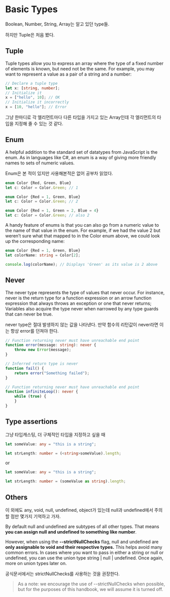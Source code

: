 # Basic Types

Boolean, Number, String, Array는 알고 있던 type들.

하지만 Tuple은 처음 봤다.

## Tuple

Tuple types allow you to express an array where the type of a fixed number of elements is known, but need not be the same. For example, you may want to represent a value as a pair of a string and a number:

```typescript
// Declare a tuple type
let x: [string, number];
// Initialize it
x = ["hello", 10]; // OK
// Initialize it incorrectly
x = [10, "hello"]; // Error
```

그냥 한마디로 각 엘리먼트마다 다른 타입을 가지고 있는 Array인데 각 엘리먼트의 타입을 지정해 줄 수 있는 것 같다.

## Enum

A helpful addition to the standard set of datatypes from JavaScript is the enum. As in languages like C#, an enum is a way of giving more friendly names to sets of numeric values.

Enum은 본 적이 있지만 사용해본적은 없어 공부차 읽었다.

```typescript
enum Color {Red, Green, Blue}
let c: Color = Color.Green; // 1
```

```typescript
enum Color {Red = 1, Green, Blue}
let c: Color = Color.Green; // 2
```

```typescript
enum Color {Red = 1, Green = 2, Blue = 4}
let c: Color = Color.Green; // also 2
```

A handy feature of enums is that you can also go from a numeric value to the name of that value in the enum. For example, if we had the value 2 but weren’t sure what that mapped to in the Color enum above, we could look up the corresponding name:

```typescript
enum Color {Red = 1, Green, Blue}
let colorName: string = Color[2];

console.log(colorName); // Displays 'Green' as its value is 2 above
```

## Never

The never type represents the type of values that never occur. For instance, never is the return type for a function expression or an arrow function expression that always throws an exception or one that never returns; Variables also acquire the type never when narrowed by any type guards that can never be true.

never type은 절대 발생하지 않는 값을 나타낸다. 만약 함수의 리턴값이 never라면 이는 항상 error를 던져야 한다.

```typescript
// Function returning never must have unreachable end point
function error(message: string): never {
    throw new Error(message);
}

// Inferred return type is never
function fail() {
    return error("Something failed");
}

// Function returning never must have unreachable end point
function infiniteLoop(): never {
    while (true) {
    }
}
```

## Type assertions

그냥 타입캐스팅, 더 구체적인 타입을 지정하고 싶을 때

```Typescript
let someValue: any = "this is a string";

let strLength: number = (<string>someValue).length;
```

or

```Typescript
let someValue: any = "this is a string";

let strLength: number = (someValue as string).length;
```

## Others

이 외에도 any, void, null, undefined, object가 있는데 null과 undefined에서 주의할 점만 몇가지 기억하고 가자.

By default null and undefined are subtypes of all other types. That means **you can assign null and undefined to something like number**.

However, when using the **--strictNullChecks** flag, null and undefined are **only assignable to void and their respective types.** This helps avoid many common errors. In cases where you want to pass in either a string or null or undefined, you can use the union type string | null | undefined. Once again, more on union types later on.

공식문서에서는 strictNullChecks를 사용하는 것을 권장한다.


> As a note: we encourage the use of --strictNullChecks when possible, but for the purposes of this handbook, we will assume it is turned off.


